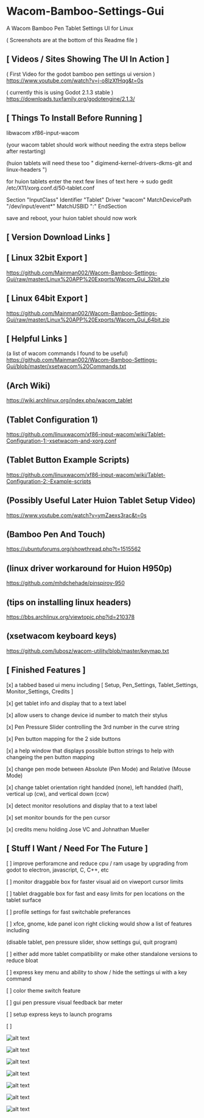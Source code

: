 # Wacom-Bamboo-Settings-Gui #
A Wacom Bamboo Pen Tablet Settings UI for Linux

( Screenshots are at the bottom of this Readme file )


[ Videos / Sites Showing The UI In Action  ]
-

( First Video for the godot bamboo pen settings ui version )
https://www.youtube.com/watch?v=j-o8lzXfHqg&t=0s

( currently this is using Godot 2.1.3 stable )
https://downloads.tuxfamily.org/godotengine/2.1.3/


[ Things To Install Before Running ]
-
libwacom xf86-input-wacom 

(your wacom tablet should work without needing the extra steps bellow after restarting)

(huion tablets will need these too " digimend-kernel-drivers-dkms-git and linux-headers ")

for huion tablets enter the next few lines of text here -> sudo gedit /etc/X11/xorg.conf.d/50-tablet.conf

Section "InputClass"
    Identifier "Tablet"
    Driver "wacom"
    MatchDevicePath "/dev/input/event*"
    MatchUSBID "<VID>:<PID>"
EndSection

save and reboot, your huion tablet should now work

[ Version Download Links ]
-

[ Linux 32bit Export ]
-
https://github.com/Mainman002/Wacom-Bamboo-Settings-Gui/raw/master/Linux%20APP%20Exports/Wacom_Gui_32bit.zip

[ Linux 64bit Export ]
-
https://github.com/Mainman002/Wacom-Bamboo-Settings-Gui/raw/master/Linux%20APP%20Exports/Wacom_Gui_64bit.zip

[ Helpful Links ]
-

(a list of wacom commands I found to be useful) https://github.com/Mainman002/Wacom-Bamboo-Settings-Gui/blob/master/xsetwacom%20Commands.txt

(Arch Wiki)
-
https://wiki.archlinux.org/index.php/wacom_tablet

(Tablet Configuration 1)
-
https://github.com/linuxwacom/xf86-input-wacom/wiki/Tablet-Configuration-1:-xsetwacom-and-xorg.conf

(Tablet Button Example Scripts)
-
https://github.com/linuxwacom/xf86-input-wacom/wiki/Tablet-Configuration-2:-Example-scripts

(Possibly Useful Later Huion Tablet Setup Video)
-
https://www.youtube.com/watch?v=ymZaexs3rac&t=0s

(Bamboo Pen And Touch)
-
https://ubuntuforums.org/showthread.php?t=1515562

(linux driver workaround for Huion H950p)
-
https://github.com/mhdchehade/pinspiroy-950

(tips on installing linux headers)
-
https://bbs.archlinux.org/viewtopic.php?id=210378

(xsetwacom keyboard keys)
-
https://github.com/lubosz/wacom-utility/blob/master/keymap.txt

[ Finished Features ]
-
[x] a tabbed based ui menu including [ Setup, Pen_Settings, Tablet_Settings, Monitor_Settings, Credits ]

[x] get tablet info and display that to a text label

[x] allow users to change device id number to match their stylus

[x] Pen Pressure Slider controlling the 3rd number in the curve string

[x] Pen button mapping for the 2 side buttons

[x] a help window that displays possible button strings to help with changeing the pen button mapping 

[x] change pen mode between Absolute (Pen Mode) and Relative (Mouse Mode)

[x] change tablet orientation right handded (none), left handded (half), vertical up (cw), and vertical down (ccw)

[x] detect monitor resolutions and display that to a text label

[x] set monitor bounds for the pen cursor

[x] credits menu holding Jose VC and Johnathan Mueller


[ Stuff I Want / Need For The Future ]
-
[ ] improve perforamcne and reduce cpu / ram usage by upgrading from godot to electron, javascript, C, C++, etc

[ ] monitor draggable box for faster visual aid on viweport cursor limits

[ ] tablet draggable box for fast and easy limits for pen locations on the tablet surface

[ ] profile settings for fast switchable preferances

[ ] xfce, gnome, kde panel icon right clicking would show a list of features including

(disable tablet, pen pressure slider, show settings gui, quit program)

[ ] either add more tablet compatibility or make other standalone versions to reduce bloat

[ ] express key menu and ability to show / hide the settings ui with a key command 

[ ] color theme switch feature

[ ] gui pen pressure visual feedback bar meter

[ ] setup express keys to launch programs

[ ]


![alt text](https://github.com/Mainman002/Wacom-Bamboo-Settings-Gui/blob/master/ScreenShots/1.png)

![alt text](https://github.com/Mainman002/Wacom-Bamboo-Settings-Gui/blob/master/ScreenShots/2.png)

![alt text](https://github.com/Mainman002/Wacom-Bamboo-Settings-Gui/blob/master/ScreenShots/3.png)

![alt text](https://github.com/Mainman002/Wacom-Bamboo-Settings-Gui/blob/master/ScreenShots/4.png)

![alt text](https://github.com/Mainman002/Wacom-Bamboo-Settings-Gui/blob/master/ScreenShots/5.png)

![alt text](https://github.com/Mainman002/Wacom-Bamboo-Settings-Gui/blob/master/ScreenShots/6.png)

![alt text](https://github.com/Mainman002/Wacom-Bamboo-Settings-Gui/blob/master/ScreenShots/7.png)


